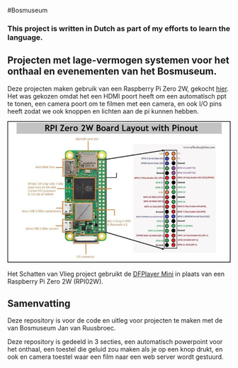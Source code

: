 #Bosmuseum

### This project is written in Dutch as part of my efforts to learn the language.

## Projecten met lage-vermogen systemen voor het onthaal en evenementen van het Bosmuseum.

Deze projecten maken gebruik van een Raspberry Pi Zero 2W, gekocht [hier](https://www.amazon.com.be/-/en/GeeekPi-Raspberry-Starter-Preloaded-Heatsink/dp/B0B7MR7XWT?source=ps-sl-shoppingads-lpcontext&ref_=fplfs&ref_=fplfs&psc=1&smid=A187Y4UVM6ZA0X&gQT=2). Het was gekozen omdat het een HDMI poort heeft om een automatisch ppt te tonen, een camera poort om te filmen met een camera, en ook I/O pins heeft zodat we ook knoppen en lichten aan de pi kunnen hebben.

![image](afbeeldingen/rpi_zero.jpg)

Het Schatten van Vlieg project gebruikt de [DFPlayer Mini](https://www.az-delivery.de/en/products/mp3-player-modul?variant=8198615662688) in plaats van een Raspberry Pi Zero 2W (RPI02W). 

## Samenvatting

Deze repository is voor de code en uitleg voor projecten te maken met de van Bosmuseum Jan van Ruusbroec.

Deze repository is gedeeld in 3 secties, een automatisch powerpoint voor het onthaal, een toestel die geluid zou maken als je op een knop drukt, en ook en camera toestel waar een film naar een web server wordt gestuurd. 
